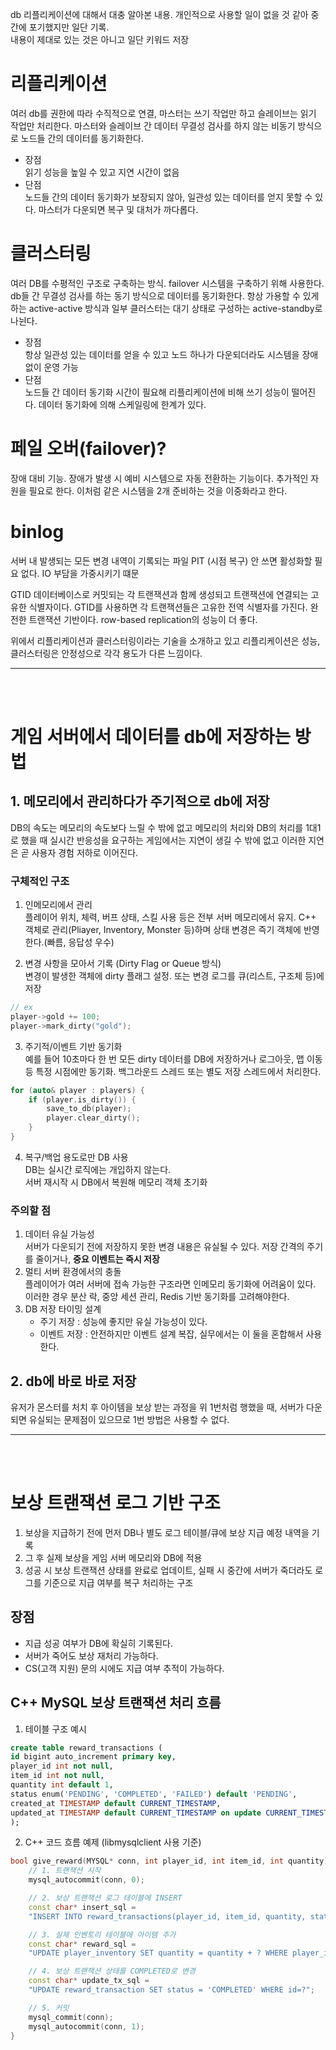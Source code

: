 db 리플리케이션에 대해서 대충 알아본 내용. 개인적으로 사용할 일이 없을 것 같아 중간에 포기했지만 일단 기록. <br/>
내용이 제대로 있는 것은 아니고 일단 키워드 저장 <br/>

# 리플리케이션
여러 db를 권한에 따라 수직적으로 연결, 마스터는 쓰기 작업만 하고 슬레이브는 읽기 작업만 처리한다. 
마스터와 슬레이브 간 데이터 무결성 검사를 하지 않는 비동기 방식으로 노드들 간의 데이터를 동기화한다.

* 장점<br/>
읽기 성능을 높일 수 있고 지연 시간이 없음
* 단점<br/>
노드들 간의 데이터 동기화가 보장되지 않아, 일관성 있는 데이터를 얻지 못할 수 있다.
마스터가 다운되면 복구 및 대처가 까다롭다.

# 클러스터링
여러 DB를 수평적인 구조로 구축하는 방식. failover 시스템을 구축하기 위해 사용한다.
db들 간 무결성 검사를 하는 동기 방식으로 데이터를 동기화한다. 항상 가용할 수 있게 하는 active-active 방식과
일부 클러스터는 대기 상태로 구성하는 active-standby로 나뉜다.

* 장점<br/>
항상 일관성 있는 데이터를 얻을 수 있고 노드 하나가 다운되더라도 시스템을 장애 없이 운영 가능
* 단점<br/>
노드들 간 데이터 동기화 시간이 필요해 리플리케이션에 비해 쓰기 성능이 떨어진다.
데이터 동기화에 의해 스케일링에 한계가 있다.

# 페일 오버(failover)?
장애 대비 기능. 장애가 발생 시 예비 시스템으로 자동 전환하는 기능이다. 추가적인 자원을 필요로 한다. 이처럼 같은 시스템을 2개 준비하는 것을 이중화라고 한다.

# binlog
서버 내 발생되는 모든 변경 내역이 기록되는 파일
PIT (시점 복구)
안 쓰면 활성화할 필요 없다. IO 부담을 가중시키기 떄문

GTID
데이터베이스로 커밋되는 각 트랜잭션과 함께 생성되고 트랜잭션에 연결되는 고유한 식별자이다. GTID를 사용하면 각 트랜잭션들은 고유한 전역 식별자를 가진다.
완전한 트랜잭션 기반이다. row-based replication의 성능이 더 좋다.

위에서 리플리케이션과 클러스터링이라는 기술을 소개하고 있고 리플리케이션은 성능, 클러스터링은 안정성으로 각각 용도가 다른 느낌이다.

<hr/><br/><br/>

# 게임 서버에서 데이터를 db에 저장하는 방법
## 1. 메모리에서 관리하다가 주기적으로 db에 저장
DB의 속도는 메모리의 속도보다 느릴 수 밖에 없고 메모리의 처리와 DB의 처리를 1대1로 했을 때 실시간 반응성을 요구하는 게임에서는
지연이 생길 수 밖에 없고 이러한 지연은 곧 사용자 경험 저하로 이어진다. 

### 구체적인 구조
1. 인메모리에서 관리<br/>
플레이어 위치, 체력, 버프 상태, 스킬 사용 등은 전부 서버 메모리에서 유지.
C++ 객체로 관리(Pliayer, Inventory, Monster 등)하며 상태 변경은 즉기 객체에 반영한다.(빠름, 응답성 우수)

2. 변경 사항을 모아서 기록 (Dirty Flag or Queue 방식)<br/>
변경이 발생한 객체에 dirty 플래그 설정.
또는 변경 로그를 큐(리스트, 구조체 등)에 저장
```c++
// ex
player->gold += 100;
player->mark_dirty("gold");
```

3. 주기적/이벤트 기반 동기화<br/>
예를 들어 10초마다 한 번 모든 dirty 데이터를 DB에 저장하거나 로그아웃, 맵 이동 등 특정 시점에만 동기화.
백그라운드 스레드 또는 별도 저장 스레드에서 처리한다.
```c++
for (auto& player : players) {
	if (player.is_dirty()) {
		save_to_db(player);
		player.clear_dirty();
	}
}
```
4. 복구/백업 용도로만 DB 사용<br/>
DB는 실시간 로직에는 개입하지 않는다.<br/>
서버 재시작 시 DB에서 복원해 메모리 객체 초기화<br/>

### 주의할 점
1. 데이터 유실 가능성<br/>
서버가 다운되기 전에 저장하지 못한 변경 내용은 유실될 수 있다. 저장 간격의 주기를 줄이거나, **중요 이벤트는 즉시 저장**
2. 멀티 서버 환경에서의 충돌<br/>
플레이어가 여러 서버에 접속 가능한 구조라면 인메모리 동기화에 어려움이 있다. 이러한 경우
분산 락, 중앙 세션 관리, Redis 기반 동기화를 고려해야한다.
4. DB 저장 타이밍 설계 <br/>
	* 주기 저장 : 성능에 좋지만 유실 가능성이 있다.
 	* 이벤트 저장 : 안전하지만 이벤트 설계 복잡, 실무에서는 이 둘을 혼합해서 사용한다.

## 2. db에 바로 바로 저장
유저가 몬스터를 처치 후 아이템을 보상 받는 과정을 위 1번처럼 행했을 때, 서버가 다운되면 유실되는 문제점이 있으므로 1번 방법은 사용할 수 없다.


<hr/><br/><br/>

# 보상 트랜잭션 로그 기반 구조
1. 보상을 지급하기 전에 먼저 DB나 별도 로그 테이블/큐에 보상 지급 예정 내역을 기록
2. 그 후 실제 보상을 게임 서버 메모리와 DB에 적용
3. 성공 시 보상 트랜잭션 상태를 완료로 업데이트, 실패 시 중간에 서버가 죽더라도 로그를 기준으로 지급 여부를 복구 처리하는 구조

## 장점
* 지급 성공 여부가 DB에 확실히 기록된다.
* 서버가 죽어도 보상 재처리 가능하다.
* CS(고객 지원) 문의 시에도 지급 여부 추적이 가능하다.

## C++ MySQL 보상 트랜잭션 처리 흐름
1. 테이블 구조 예시<br/>
```sql
create table reward_transactions (
id bigint auto_increment primary key,
player_id int not null,
item_id int not null,
quantity int default 1,
status enum('PENDING', 'COMPLETED', 'FAILED') default 'PENDING',
created_at TIMESTAMP default CURRENT_TIMESTAMP,
updated_at TIMESTAMP default CURRENT_TIMESTAMP on update CURRENT_TIMESTAMP
);
```

2. C++ 코드 흐름 예제 (libmysqlclient 사용 기준)
```c++
bool give_reward(MYSQL* conn, int player_id, int item_id, int quantity) {
	// 1. 트랜잭션 시작
	mysql_autocommit(conn, 0);

	// 2. 보상 트랜잭션 로그 테이블에 INSERT
	const char* insert_sql =
	"INSERT INTO reward_transactions(player_id, item_id, quantity, status) VALUES(?,?,?,'PENDING')";

	// 3. 실제 인벤토리 테이블에 아이템 추가
	const char* reward_sql =
	"UPDATE player_inventory SET quantity = quantity + ? WHERE player_id=? AND item_id=?"

	// 4. 보상 트랜잭션 상태를 COMPLETED로 변경
	const char* update_tx_sql =
	"UPDATE reward_transaction SET status = 'COMPLETED' WHERE id=?";

	// 5. 커밋
	mysql_commit(conn);
	mysql_autocommit(conn, 1);
}
```




